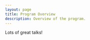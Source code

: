 ```yaml
---
layout: page
title: Program Overview
description: Overview of the program.
---
```

Lots of great talks!